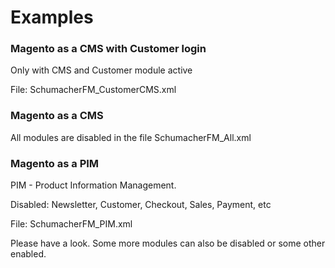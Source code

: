 Examples
========

### Magento as a CMS with Customer login

Only with CMS and Customer module active

File: SchumacherFM_CustomerCMS.xml

### Magento as a CMS

All modules are disabled in the file SchumacherFM_All.xml

### Magento as a PIM

PIM - Product Information Management.

Disabled: Newsletter, Customer, Checkout, Sales, Payment, etc

File: SchumacherFM_PIM.xml

Please have a look. Some more modules can also be disabled or some other enabled.

